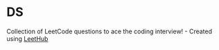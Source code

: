 # DS
Collection of LeetCode questions to ace the coding interview! - Created using [LeetHub](https://github.com/QasimWani/LeetHub)

